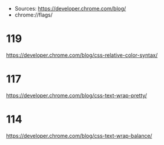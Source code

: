

* Sources: https://developer.chrome.com/blog/
* chrome://flags/

# 119
https://developer.chrome.com/blog/css-relative-color-syntax/

# 117
https://developer.chrome.com/blog/css-text-wrap-pretty/


# 114
https://developer.chrome.com/blog/css-text-wrap-balance/
